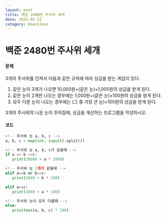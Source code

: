 ```yaml
---
layout: post
title: 백준 2480번 주사위 세개
date: 2022-05-23
category: BaeckJoon
---
```

# 백준 2480번 주사위 세개
#### 문제
3개의 주사위를 던져서 다음과 같은 규칙에 따라 상금을 받는 게임이 있다.       

1. 같은 눈이 3개가 나오면 10,000원+(같은 눈)×1,000원의 상금을 받게 된다. 
2. 같은 눈이 2개만 나오는 경우에는 1,000원+(같은 눈)×100원의 상금을 받게 된다. 
3. 모두 다른 눈이 나오는 경우에는 (그 중 가장 큰 눈)×100원의 상금을 받게 된다.            
                
3개의 주사위의 나온 눈이 주어질때, 상금을 계산하는 프로그램을 작성하시오.                      
#### 코드
```python           
<!-- 주사위 눈 a, b, c -->          
a, b, c = map(int, input().split())

<!-- 주사위 눈 a, b, c가 같을때 --> 
if a == b ==c:
   print(10000 + a * 1000)

<!-- 주사위 눈 2개가 같을때 --> 
elif a==b or b==c:
   print(1000 + b * 100)

elif a==c:
   print(1000 + a * 100)

<!-- 주사위 눈이 모두 다를때 --> 
else:
   print(max(a, b, c) * 100)              
```
